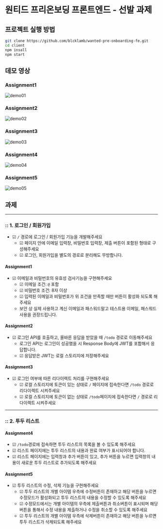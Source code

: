 # 원티드 프리온보딩 프론트엔드 - 선발 과제

## 프로젝트 실행 방법

```bash
git clone https://github.com/blcklamb/wanted-pre-onboarding-fe.git
cd client
npm insall
npm start
```

## 데모 영상

### Assignment1

![demo01](https://user-images.githubusercontent.com/92101831/185141690-2699ec4a-4536-4cdb-b02f-4366974eaf4b.gif)


### Assignment2

![demo02](https://user-images.githubusercontent.com/92101831/185141703-e0e66d32-c3a4-4266-a710-84a3f7c4a16f.gif)

### Assignment3

![demo03](https://user-images.githubusercontent.com/92101831/185141712-55127f62-f4ec-4c71-a22a-fb0d7f798457.gif)

### Assignment4

![demo04](https://user-images.githubusercontent.com/92101831/185141720-c6ae69cb-5ea3-4c40-b298-b475d3070649.gif)

### Assignment5

![demo05](https://user-images.githubusercontent.com/92101831/185141724-661ac70a-845b-4fac-a09c-5edf041a1702.gif)


## 과제

---

### :: 1. 로그인 / 회원가입

- &#9745; `/` 경로에 로그인 / 회원가입 기능을 개발해주세요
  - &#9745; 페이지 안에 이메일 입력창, 비밀번호 입력창, 제출 버튼이 포함된 형태로 구성해주세요
  - &#9745; 로그인, 회원가입을 별도의 경로로 분리해도 무방합니다.

#### Assignment1

- &#9745; 이메일과 비밀번호의 유효성 검사기능을 구현해주세요
  - &#9745; 이메일 조건: `@` 포함
  - &#9745; 비밀번호 조건: 8자 이상
  - &#9745; 입력된 이메일과 비밀번호가 위 조건을 만족할 때만 버튼이 활성화 되도록 해주세요
  - 보안 상 실제 사용하고 계신 이메일과 패스워드말고 테스트용 이메일, 패스워드 사용을 권장드립니다.

#### Assignment2

- &#9745; 로그인 API를 호출하고, 올바른 응답을 받았을 때 `/todo` 경로로 이동해주세요
  - 로그인 API는 로그인이 성공했을 시 Response Body에 JWT를 포함해서 응답합니다.
  - &#9745; 응답받은 JWT는 로컬 스토리지에 저장해주세요

#### Assignment3

- &#9745; 로그인 여부에 따른 리다이렉트 처리를 구현해주세요
  - &#9745; 로컬 스토리지에 토큰이 있는 상태로 `/` 페이지에 접속한다면 `/todo` 경로로 리다이렉트 시켜주세요
  - &#9745; 로컬 스토리지에 토큰이 없는 상태로 `/todo`페이지에 접속한다면 `/` 경로로 리다이렉트 시켜주세요

---

### :: 2. 투두 리스트

#### Assignment4

- &#9745; `/todo`경로에 접속하면 투두 리스트의 목록을 볼 수 있도록 해주세요
- &#9745; 리스트 페이지에는 투두 리스트의 내용과 완료 여부가 표시되어야 합니다.
- &#9745; 리스트 페이지에는 입력창과 추가 버튼이 있고, 추가 버튼을 누르면 입력창의 내용이 새로운 투두 리스트로 추가되도록 해주세요

#### Assignment5

- &#9745; 투두 리스트의 수정, 삭제 기능을 구현해주세요
  - &#9745; 투두 리스트의 개별 아이템 우측에 수정버튼이 존재하고 해당 버튼을 누르면 수정모드가 활성화되고 투두 리스트의 내용을 수정할 수 있도록 해주세요
  - &#9745; 수정모드에서는 개별 아이템의 우측에 제출버튼과 취소버튼이 표시되며 해당 버튼을 통해서 수정 내용을 제출하거나 수정을 취소할 수 있도록 해주세요
  - &#9745; 투두 리스트의 개별 아이템 우측에 삭제버튼이 존재하고 해당 버튼을 누르면 투두 리스트가 삭제되도록 해주세요

